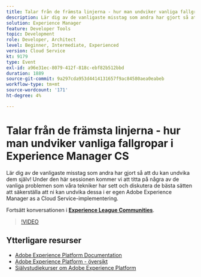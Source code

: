```yaml
---
title: Talar från de främsta linjerna - hur man undviker vanliga fallgropar i Experience Manager CS
description: Lär dig av de vanligaste misstag som andra har gjort så att du kan undvika dem själv! Under den här sessionen kommer vi att titta på några av de vanliga problemen som våra tekniker har sett och diskutera de bästa sätten att säkerställa att ni kan undvika dessa i er egen Adobe Experience Manager as a Cloud Service-implementering.
solution: Experience Manager
feature: Developer Tools
topic: Development
role: Developer, Architect
level: Beginner, Intermediate, Experienced
version: Cloud Service
kt: 9179
type: Event
exl-id: a96e31ec-8079-412f-818c-ebf82b512bbd
duration: 1889
source-git-commit: 9a297cda953d4414131657f9ac84580aea0eabeb
workflow-type: tm+mt
source-wordcount: '171'
ht-degree: 4%

---
```


# Talar från de främsta linjerna - hur man undviker vanliga fallgropar i Experience Manager CS

Lär dig av de vanligaste misstag som andra har gjort så att du kan undvika dem själv! Under den här sessionen kommer vi att titta på några av de vanliga problemen som våra tekniker har sett och diskutera de bästa sätten att säkerställa att ni kan undvika dessa i er egen Adobe Experience Manager as a Cloud Service-implementering.

Fortsätt konversationen i **[Experience League Communities](https://adobe.ly/3kLQK3j)**.

>[!VIDEO](https://video.tv.adobe.com/v/337852/?quality=12&learn=on&hidetitle=true)

## Ytterligare resurser

- [Adobe Experience Platform Documentation](https://experienceleague.adobe.com/docs/experience-platform.html)
- [Adobe Experience Platform - översikt](https://experienceleague.adobe.com/docs/experience-platform/landing/home.html)
- [Självstudiekurser om Adobe Experience Platform](https://experienceleague.adobe.com/docs/platform-learn/tutorials/overview.html?lang=sv)
